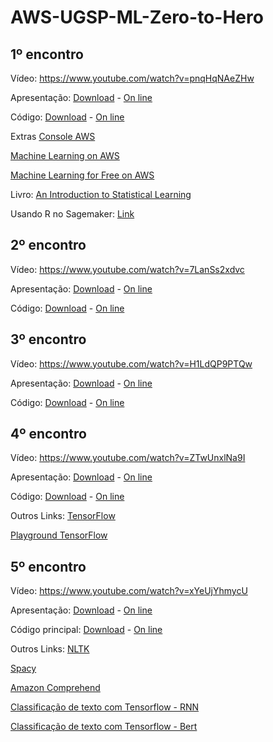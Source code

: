 # AWS-UGSP-ML-Zero-to-Hero

## 1º encontro

Vídeo: https://www.youtube.com/watch?v=pnqHqNAeZHw

Apresentação: [Download](https://github.com/vfcarida/AWS-UGSP-ML-Zero-to-Hero/raw/main/encontro_1.pdf) - [On line](https://github.com/vfcarida/AWS-UGSP-ML-Zero-to-Hero/blob/main/encontro_1.pdf)

Código: [Download](https://github.com/vfcarida/AWS-UGSP-ML-Zero-to-Hero/raw/main/encontro_1.ipynb) - [On line](https://github.com/vfcarida/AWS-UGSP-ML-Zero-to-Hero/blob/main/encontro_1.ipynb)

Extras
[Console AWS](https://aws.amazon.com/console/)

[Machine Learning on AWS](https://aws.amazon.com/machine-learning/)

[Machine Learning for Free on AWS](https://aws.amazon.com/free/machine-learning/)

Livro: [An Introduction to Statistical Learning](https://www.statlearning.com/)

Usando R no Sagemaker: [Link](https://aws.amazon.com/blogs/machine-learning/bringing-your-own-r-environment-to-amazon-sagemaker-studio/)

## 2º encontro

Vídeo: https://www.youtube.com/watch?v=7LanSs2xdvc

Apresentação: [Download](https://github.com/vfcarida/AWS-UGSP-ML-Zero-to-Hero/raw/main/encontro_2.pdf) - [On line](https://github.com/vfcarida/AWS-UGSP-ML-Zero-to-Hero/blob/main/encontro_2.pdf)

Código: [Download](https://github.com/vfcarida/AWS-UGSP-ML-Zero-to-Hero/raw/main/encontro_2.ipynb) - [On line](https://github.com/vfcarida/AWS-UGSP-ML-Zero-to-Hero/blob/main/encontro_2.ipynb)

## 3º encontro

Vídeo: https://www.youtube.com/watch?v=H1LdQP9PTQw

Apresentação: [Download](https://github.com/vfcarida/AWS-UGSP-ML-Zero-to-Hero/raw/main/encontro_3.pdf) - [On line](https://github.com/vfcarida/AWS-UGSP-ML-Zero-to-Hero/blob/main/encontro_3.pdf)

Código: [Download](https://github.com/vfcarida/AWS-UGSP-ML-Zero-to-Hero/raw/main/encontro_3.ipynb) - [On line](https://github.com/vfcarida/AWS-UGSP-ML-Zero-to-Hero/blob/main/encontro_3.ipynb)

## 4º encontro

Vídeo: https://www.youtube.com/watch?v=ZTwUnxlNa9I

Apresentação: [Download](https://github.com/vfcarida/AWS-UGSP-ML-Zero-to-Hero/raw/main/encontro_4.pdf) - [On line](https://github.com/vfcarida/AWS-UGSP-ML-Zero-to-Hero/blob/main/encontro_4.pdf)

Código: [Download](https://github.com/vfcarida/AWS-UGSP-ML-Zero-to-Hero/raw/main/encontro_4.ipynb) - [On line](https://github.com/vfcarida/AWS-UGSP-ML-Zero-to-Hero/blob/main/encontro_4.ipynb)

Outros Links:
[TensorFlow](https://www.tensorflow.org/)

[Playground TensorFlow](https://playground.tensorflow.org/)

## 5º encontro

Vídeo: https://www.youtube.com/watch?v=xYeUjYhmycU

Apresentação: [Download](https://github.com/vfcarida/AWS-UGSP-ML-Zero-to-Hero/raw/main/encontro_5/encontro_5.pdf) - [On line](https://github.com/vfcarida/AWS-UGSP-ML-Zero-to-Hero/raw/main/encontro_5/encontro_5.pdf)

Código principal: [Download](https://github.com/vfcarida/AWS-UGSP-ML-Zero-to-Hero/raw/main/encontro_5/sagemaker/SageMaker%20Project.ipynb) - [On line](https://github.com/vfcarida/AWS-UGSP-ML-Zero-to-Hero/raw/main/encontro_5/sagemaker/SageMaker%20Project.ipynb)

Outros Links:
[NLTK](https://www.nltk.org/)

[Spacy](https://spacy.io/)

[Amazon Comprehend](https://aws.amazon.com/comprehend/)

[Classificação de texto com Tensorflow - RNN](https://www.tensorflow.org/text/tutorials/text_classification_rnn?hl=en)

[Classificação de texto com Tensorflow - Bert](https://www.tensorflow.org/text/tutorials/classify_text_with_bert?hl=en)



